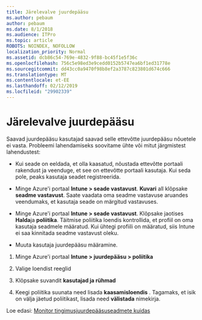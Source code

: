 ```yaml
---
title: Järelevalve juurdepääsu
ms.author: pebaum
author: pebaum
ms.date: 8/1/2018
ms.audience: ITPro
ms.topic: article
ROBOTS: NOINDEX, NOFOLLOW
localization_priority: Normal
ms.assetid: dcb86c54-769e-4832-9f88-bc45f1e5f36c
ms.openlocfilehash: 756c5e98ed3e9cedd0152b5747ea6bf1ed31778e
ms.sourcegitcommit: dd43cc0a9470f98b8ef2a3787c823801d674c666
ms.translationtype: MT
ms.contentlocale: et-EE
ms.lasthandoff: 02/12/2019
ms.locfileid: "29902339"
---
```

# <a name="monitoring-conditional-access"></a>Järelevalve juurdepääsu

Saavad juurdepääsu kasutajad saavad selle ettevõtte juurdepääsu nõuetele ei vasta. Probleemi lahendamiseks soovitame ühte või mitut järgmistest lahendustest:
  
- Kui seade on eeldada, et olla kaasatud, nõustada ettevõtte portaali rakendust ja veenduge, et see on ettevõtte portaali kasutaja. Kui seda pole, peaks kasutaja seadet registreerida.
    
- Minge Azure'i portaal **Intune \> seade vastavust**. **Kuvari** all klõpsake **seadme vastavust**. Saate vaadata oma seadme vastavuse aruandes veendumaks, et kasutaja seade on märgitud vastavuses. 
    
- Minge Azure'i portaal **Intune \> seade vastavust**. Klõpsake jaotises **Halda**ja **poliitika**. Täitmise poliitika loendis kontrollida, et profiil on oma kasutaja seadmele määratud. Kui ühtegi profiili on määratud, siis Intune ei saa kinnitada seadme vastavust oleku. 
    
- Muuta kasutaja juurdepääsu määramine.
    
1. Minge Azure'i portaal **Intune \> juurdepääsu \> poliitika**
    
2. Valige loendist reeglid
    
3. Klõpsake suvandit **kasutajad ja rühmad**
    
4. Keegi poliitika suunata need lisada **kaasamisloendis** . Tagamaks, et isik on välja jäetud poliitikast, lisada need **välistada** nimekirja. 
    
Loe edasi: [Monitor tingimusjuurdepääsuseadmete kuidas](https://docs.microsoft.com/intune/conditional-access-exchange-monitor)
  

